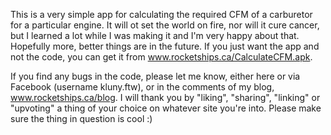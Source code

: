 This is a very simple app for calculating the required CFM of a carburetor for a particular engine. It will ot set the world on fire, nor will it cure cancer, but I learned a lot while I was making it and I'm very happy about that. Hopefully more, better things are in the future. If you just want the app and not the code, you can get it from www.rocketships.ca/CalculateCFM.apk.

If you find any bugs in the code, please let me know, either here or via Facebook (username kluny.ftw), or in the comments of my blog, www.rocketships.ca/blog. I will thank you by "liking", "sharing", "linking" or "upvoting" a thing of your choice on whatever site you're into. Please make sure the thing in question is cool :)
